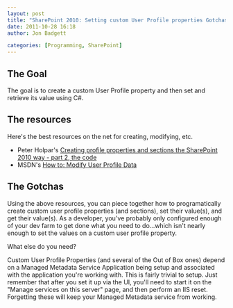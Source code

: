 ```yaml
---
layout: post
title: "SharePoint 2010: Setting custom User Profile properties Gotchas"
date: 2011-10-28 16:18
author: Jon Badgett

categories: [Programming, SharePoint]
---
```

<h2>The Goal</h2>
The goal is to create a custom User Profile property and then set and retrieve its value using C#.
<h2>The resources</h2>
Here's the best resources on the net for creating, modifying, etc.
<ul>
	<li>Peter Holpar's <a href="http://pholpar.wordpress.com/2010/03/17/creating-profile-properties-and-sections-the-sharepoint-2010-way-part-2-the-code/">Creating profile properties and sections the SharePoint 2010 way - part 2, the code</a></li>
	<li>MSDN's <a href="http://msdn.microsoft.com/en-us/library/ms518939(v=office.14).aspx">How to: Modify User Profile Data</a></li>
</ul>
<h2>The Gotchas</h2>
Using the above resources, you can piece together how to programatically create custom user profile properties (and sections), set their value(s), and get their value(s). As a developer, you've probably only configured enough of your dev farm to get done what you need to do...which isn't nearly enough to set the values on a custom user profile property.

What else do you need?

Custom User Profile Properties (and several of the Out of Box ones) depend on a Managed Metadata Service Application being setup and associated with the application you're working with. This is fairly trivial to setup. Just remember that after you set it up via the UI, you'll need to start it on the "Manage services on this server" page, and then perform an IIS reset. Forgetting these will keep your Managed Metadata service from working.
